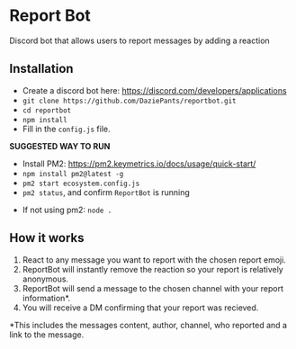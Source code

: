 # Report Bot

Discord bot that allows users to report messages by adding a reaction

## Installation

- Create a discord bot here: https://discord.com/developers/applications
- `git clone https://github.com/DaziePants/reportbot.git`
- `cd reportbot`
- `npm install`
- Fill in the `config.js` file.

**SUGGESTED WAY TO RUN**
- Install PM2: https://pm2.keymetrics.io/docs/usage/quick-start/
- `npm install pm2@latest -g`
- `pm2 start ecosystem.config.js`
- `pm2 status`, and confirm `ReportBot` is running
* If not using pm2: `node .`

## How it works

1. React to any message you want to report with the chosen report emoji.
2. ReportBot will instantly remove the reaction so your report is relatively anonymous.
3. ReportBot will send a message to the chosen channel with your report information*.
4. You will receive a DM confirming that your report was recieved.

*This includes the messages content, author, channel, who reported and a link to the message.
